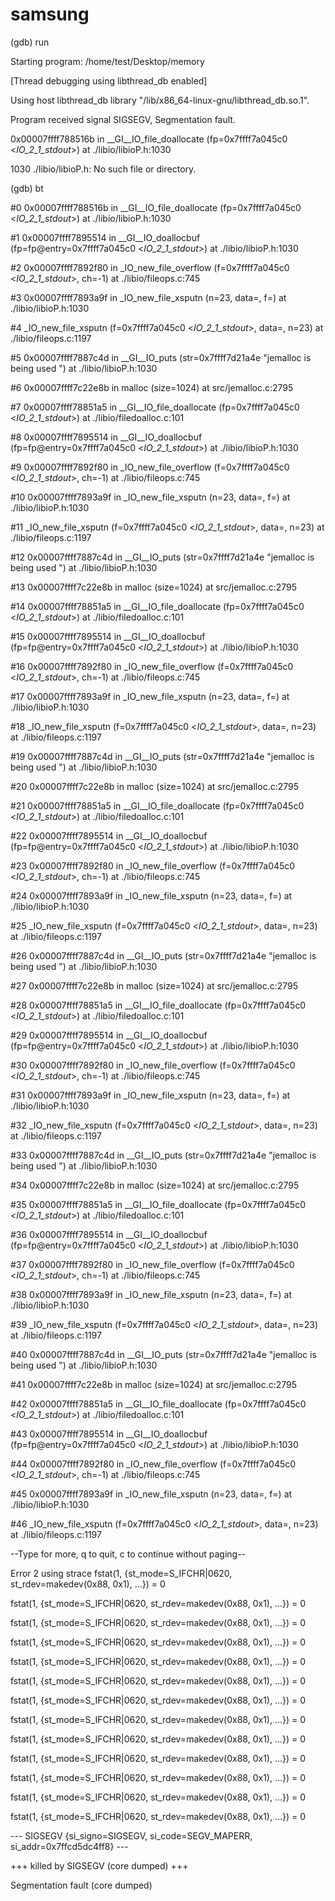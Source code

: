 # samsung
(gdb) run

Starting program: /home/test/Desktop/memory 

[Thread debugging using libthread_db enabled]

Using host libthread_db library "/lib/x86_64-linux-gnu/libthread_db.so.1".



Program received signal SIGSEGV, Segmentation fault.

0x00007ffff788516b in __GI__IO_file_doallocate (fp=0x7ffff7a045c0 <_IO_2_1_stdout_>) at ./libio/libioP.h:1030

1030	./libio/libioP.h: No such file or directory.

(gdb) bt

#0  0x00007ffff788516b in __GI__IO_file_doallocate (fp=0x7ffff7a045c0 <_IO_2_1_stdout_>) at ./libio/libioP.h:1030

#1  0x00007ffff7895514 in __GI__IO_doallocbuf (fp=fp@entry=0x7ffff7a045c0 <_IO_2_1_stdout_>) at ./libio/libioP.h:1030

#2  0x00007ffff7892f80 in _IO_new_file_overflow (f=0x7ffff7a045c0 <_IO_2_1_stdout_>, ch=-1) at ./libio/fileops.c:745

#3  0x00007ffff7893a9f in _IO_new_file_xsputn (n=23, data=<optimized out>, f=<optimized out>) at ./libio/libioP.h:1030

#4  _IO_new_file_xsputn (f=0x7ffff7a045c0 <_IO_2_1_stdout_>, data=<optimized out>, n=23) at ./libio/fileops.c:1197

#5  0x00007ffff7887c4d in __GI__IO_puts (str=0x7ffff7d21a4e "jemalloc is being used ") at ./libio/libioP.h:1030

#6  0x00007ffff7c22e8b in malloc (size=1024) at src/jemalloc.c:2795

#7  0x00007ffff78851a5 in __GI__IO_file_doallocate (fp=0x7ffff7a045c0 <_IO_2_1_stdout_>) at ./libio/filedoalloc.c:101

#8  0x00007ffff7895514 in __GI__IO_doallocbuf (fp=fp@entry=0x7ffff7a045c0 <_IO_2_1_stdout_>) at ./libio/libioP.h:1030

#9  0x00007ffff7892f80 in _IO_new_file_overflow (f=0x7ffff7a045c0 <_IO_2_1_stdout_>, ch=-1) at ./libio/fileops.c:745

#10 0x00007ffff7893a9f in _IO_new_file_xsputn (n=23, data=<optimized out>, f=<optimized out>) at ./libio/libioP.h:1030

#11 _IO_new_file_xsputn (f=0x7ffff7a045c0 <_IO_2_1_stdout_>, data=<optimized out>, n=23) at ./libio/fileops.c:1197

#12 0x00007ffff7887c4d in __GI__IO_puts (str=0x7ffff7d21a4e "jemalloc is being used ") at ./libio/libioP.h:1030

#13 0x00007ffff7c22e8b in malloc (size=1024) at src/jemalloc.c:2795

#14 0x00007ffff78851a5 in __GI__IO_file_doallocate (fp=0x7ffff7a045c0 <_IO_2_1_stdout_>) at ./libio/filedoalloc.c:101

#15 0x00007ffff7895514 in __GI__IO_doallocbuf (fp=fp@entry=0x7ffff7a045c0 <_IO_2_1_stdout_>) at ./libio/libioP.h:1030

#16 0x00007ffff7892f80 in _IO_new_file_overflow (f=0x7ffff7a045c0 <_IO_2_1_stdout_>, ch=-1) at ./libio/fileops.c:745

#17 0x00007ffff7893a9f in _IO_new_file_xsputn (n=23, data=<optimized out>, f=<optimized out>) at ./libio/libioP.h:1030

#18 _IO_new_file_xsputn (f=0x7ffff7a045c0 <_IO_2_1_stdout_>, data=<optimized out>, n=23) at ./libio/fileops.c:1197

#19 0x00007ffff7887c4d in __GI__IO_puts (str=0x7ffff7d21a4e "jemalloc is being used ") at ./libio/libioP.h:1030

#20 0x00007ffff7c22e8b in malloc (size=1024) at src/jemalloc.c:2795

#21 0x00007ffff78851a5 in __GI__IO_file_doallocate (fp=0x7ffff7a045c0 <_IO_2_1_stdout_>) at ./libio/filedoalloc.c:101

#22 0x00007ffff7895514 in __GI__IO_doallocbuf (fp=fp@entry=0x7ffff7a045c0 <_IO_2_1_stdout_>) at ./libio/libioP.h:1030

#23 0x00007ffff7892f80 in _IO_new_file_overflow (f=0x7ffff7a045c0 <_IO_2_1_stdout_>, ch=-1) at ./libio/fileops.c:745

#24 0x00007ffff7893a9f in _IO_new_file_xsputn (n=23, data=<optimized out>, f=<optimized out>) at ./libio/libioP.h:1030

#25 _IO_new_file_xsputn (f=0x7ffff7a045c0 <_IO_2_1_stdout_>, data=<optimized out>, n=23) at ./libio/fileops.c:1197

#26 0x00007ffff7887c4d in __GI__IO_puts (str=0x7ffff7d21a4e "jemalloc is being used ") at ./libio/libioP.h:1030

#27 0x00007ffff7c22e8b in malloc (size=1024) at src/jemalloc.c:2795

#28 0x00007ffff78851a5 in __GI__IO_file_doallocate (fp=0x7ffff7a045c0 <_IO_2_1_stdout_>) at ./libio/filedoalloc.c:101

#29 0x00007ffff7895514 in __GI__IO_doallocbuf (fp=fp@entry=0x7ffff7a045c0 <_IO_2_1_stdout_>) at ./libio/libioP.h:1030

#30 0x00007ffff7892f80 in _IO_new_file_overflow (f=0x7ffff7a045c0 <_IO_2_1_stdout_>, ch=-1) at ./libio/fileops.c:745

#31 0x00007ffff7893a9f in _IO_new_file_xsputn (n=23, data=<optimized out>, f=<optimized out>) at ./libio/libioP.h:1030

#32 _IO_new_file_xsputn (f=0x7ffff7a045c0 <_IO_2_1_stdout_>, data=<optimized out>, n=23) at ./libio/fileops.c:1197

#33 0x00007ffff7887c4d in __GI__IO_puts (str=0x7ffff7d21a4e "jemalloc is being used ") at ./libio/libioP.h:1030

#34 0x00007ffff7c22e8b in malloc (size=1024) at src/jemalloc.c:2795

#35 0x00007ffff78851a5 in __GI__IO_file_doallocate (fp=0x7ffff7a045c0 <_IO_2_1_stdout_>) at ./libio/filedoalloc.c:101

#36 0x00007ffff7895514 in __GI__IO_doallocbuf (fp=fp@entry=0x7ffff7a045c0 <_IO_2_1_stdout_>) at ./libio/libioP.h:1030

#37 0x00007ffff7892f80 in _IO_new_file_overflow (f=0x7ffff7a045c0 <_IO_2_1_stdout_>, ch=-1) at ./libio/fileops.c:745

#38 0x00007ffff7893a9f in _IO_new_file_xsputn (n=23, data=<optimized out>, f=<optimized out>) at ./libio/libioP.h:1030

#39 _IO_new_file_xsputn (f=0x7ffff7a045c0 <_IO_2_1_stdout_>, data=<optimized out>, n=23) at ./libio/fileops.c:1197

#40 0x00007ffff7887c4d in __GI__IO_puts (str=0x7ffff7d21a4e "jemalloc is being used ") at ./libio/libioP.h:1030

#41 0x00007ffff7c22e8b in malloc (size=1024) at src/jemalloc.c:2795

#42 0x00007ffff78851a5 in __GI__IO_file_doallocate (fp=0x7ffff7a045c0 <_IO_2_1_stdout_>) at ./libio/filedoalloc.c:101

#43 0x00007ffff7895514 in __GI__IO_doallocbuf (fp=fp@entry=0x7ffff7a045c0 <_IO_2_1_stdout_>) at ./libio/libioP.h:1030

#44 0x00007ffff7892f80 in _IO_new_file_overflow (f=0x7ffff7a045c0 <_IO_2_1_stdout_>, ch=-1) at ./libio/fileops.c:745

#45 0x00007ffff7893a9f in _IO_new_file_xsputn (n=23, data=<optimized out>, f=<optimized out>) at ./libio/libioP.h:1030

#46 _IO_new_file_xsputn (f=0x7ffff7a045c0 <_IO_2_1_stdout_>, data=<optimized out>, n=23) at ./libio/fileops.c:1197

--Type <RET> for more, q to quit, c to continue without paging--



Error 2 using strace
fstat(1, {st_mode=S_IFCHR|0620, st_rdev=makedev(0x88, 0x1), ...}) = 0

fstat(1, {st_mode=S_IFCHR|0620, st_rdev=makedev(0x88, 0x1), ...}) = 0

fstat(1, {st_mode=S_IFCHR|0620, st_rdev=makedev(0x88, 0x1), ...}) = 0

fstat(1, {st_mode=S_IFCHR|0620, st_rdev=makedev(0x88, 0x1), ...}) = 0

fstat(1, {st_mode=S_IFCHR|0620, st_rdev=makedev(0x88, 0x1), ...}) = 0

fstat(1, {st_mode=S_IFCHR|0620, st_rdev=makedev(0x88, 0x1), ...}) = 0

fstat(1, {st_mode=S_IFCHR|0620, st_rdev=makedev(0x88, 0x1), ...}) = 0

fstat(1, {st_mode=S_IFCHR|0620, st_rdev=makedev(0x88, 0x1), ...}) = 0

fstat(1, {st_mode=S_IFCHR|0620, st_rdev=makedev(0x88, 0x1), ...}) = 0

fstat(1, {st_mode=S_IFCHR|0620, st_rdev=makedev(0x88, 0x1), ...}) = 0

fstat(1, {st_mode=S_IFCHR|0620, st_rdev=makedev(0x88, 0x1), ...}) = 0

fstat(1, {st_mode=S_IFCHR|0620, st_rdev=makedev(0x88, 0x1), ...}) = 0

fstat(1, {st_mode=S_IFCHR|0620, st_rdev=makedev(0x88, 0x1), ...}) = 0

--- SIGSEGV {si_signo=SIGSEGV, si_code=SEGV_MAPERR, si_addr=0x7ffcd5dc4ff8} ---

+++ killed by SIGSEGV (core dumped) +++

Segmentation fault (core dumped)

